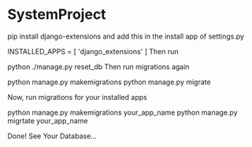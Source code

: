# SystemProject
pip install django-extensions
and add this in the install app of settings.py

INSTALLED_APPS = [
    'django_extensions'
]
Then run

python ./manage.py reset_db
Then run migrations again

python manage.py makemigrations
python manage.py migrate

Now, run migrations for your installed apps

python manage.py makemigrations your_app_name
python manage.py migrtate your_app_name

Done! See Your Database...